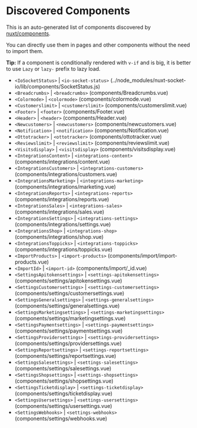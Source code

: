 # Discovered Components

This is an auto-generated list of components discovered by [nuxt/components](https://github.com/nuxt/components).

You can directly use them in pages and other components without the need to import them.

**Tip:** If a component is conditionally rendered with `v-if` and is big, it is better to use `Lazy` or `lazy-` prefix to lazy load.

- `<IoSocketStatus>` | `<io-socket-status>` (../node_modules/nuxt-socket-io/lib/components/SocketStatus.js)
- `<Breadcrumbs>` | `<breadcrumbs>` (components/Breadcrumbs.vue)
- `<Colormode>` | `<colormode>` (components/colormode.vue)
- `<Customerslimit>` | `<customerslimit>` (components/customerslimit.vue)
- `<Footer>` | `<footer>` (components/Footer.vue)
- `<Header>` | `<header>` (components/Header.vue)
- `<Newcustomers>` | `<newcustomers>` (components/newcustomers.vue)
- `<Notification>` | `<notification>` (components/Notification.vue)
- `<Ottotracker>` | `<ottotracker>` (components/ottotracker.vue)
- `<Reviewslimit>` | `<reviewslimit>` (components/reviewslimit.vue)
- `<Visitsdisplay>` | `<visitsdisplay>` (components/visitsdisplay.vue)
- `<IntegrationsContent>` | `<integrations-content>` (components/integrations/content.vue)
- `<IntegrationsCustomers>` | `<integrations-customers>` (components/integrations/customers.vue)
- `<IntegrationsMarketing>` | `<integrations-marketing>` (components/integrations/marketing.vue)
- `<IntegrationsReports>` | `<integrations-reports>` (components/integrations/reports.vue)
- `<IntegrationsSales>` | `<integrations-sales>` (components/integrations/sales.vue)
- `<IntegrationsSettings>` | `<integrations-settings>` (components/integrations/settings.vue)
- `<IntegrationsShop>` | `<integrations-shop>` (components/integrations/shop.vue)
- `<IntegrationsToppicks>` | `<integrations-toppicks>` (components/integrations/toppicks.vue)
- `<ImportProducts>` | `<import-products>` (components/import/import-products.vue)
- `<ImportId>` | `<import-id>` (components/import/_id.vue)
- `<SettingsApitokensettings>` | `<settings-apitokensettings>` (components/settings/apitokensettings.vue)
- `<SettingsCustomersettings>` | `<settings-customersettings>` (components/settings/customersettings.vue)
- `<SettingsGeneralsettings>` | `<settings-generalsettings>` (components/settings/generalsettings.vue)
- `<SettingsMarketingsettings>` | `<settings-marketingsettings>` (components/settings/marketingsettings.vue)
- `<SettingsPaymentsettings>` | `<settings-paymentsettings>` (components/settings/paymentsettings.vue)
- `<SettingsProvidersettings>` | `<settings-providersettings>` (components/settings/providersettings.vue)
- `<SettingsReportsettings>` | `<settings-reportsettings>` (components/settings/reportsettings.vue)
- `<SettingsSalesettings>` | `<settings-salesettings>` (components/settings/salesettings.vue)
- `<SettingsShopsettings>` | `<settings-shopsettings>` (components/settings/shopsettings.vue)
- `<SettingsTicketdisplay>` | `<settings-ticketdisplay>` (components/settings/ticketdisplay.vue)
- `<SettingsUsersettings>` | `<settings-usersettings>` (components/settings/usersettings.vue)
- `<SettingsWebhooks>` | `<settings-webhooks>` (components/settings/webhooks.vue)

